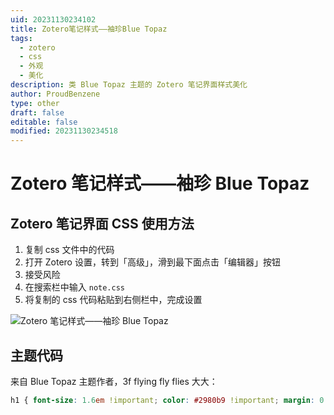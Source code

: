 ```yaml
---
uid: 20231130234102
title: Zotero笔记样式——袖珍Blue Topaz
tags:
  - zotero
  - css
  - 外观
  - 美化
description: 类 Blue Topaz 主题的 Zotero 笔记界面样式美化
author: ProudBenzene
type: other
draft: false
editable: false
modified: 20231130234518
---
```


# Zotero 笔记样式——袖珍 Blue Topaz

## Zotero 笔记界面 CSS 使用方法

1. 复制 css 文件中的代码
2. 打开 Zotero 设置，转到「高级」，滑到最下面点击「编辑器」按钮
3. 接受风险
4. 在搜索栏中输入 `note.css`
5. 将复制的 css 代码粘贴到右侧栏中，完成设置

![Zotero 笔记样式——袖珍 Blue Topaz](https://cdn.pkmer.cn/images/202311302343994.png!pkmer)

## 主题代码

来自 Blue Topaz 主题作者，3f flying fly flies 大大：

```css
h1 { font-size: 1.6em !important; color: #2980b9 !important; margin: 0.2em 0; padding: 0; } h2 { font-size: 1.4em !important; color: #0da5ad !important; margin: 0.2em 0; } h3 { font-size: 1.2em !important; color: #37a51b !important; margin: 1em 0; } h4, h5, h6 { font-size: 1em !important; margin: 1em 0 !important; } h4 { color: #c99811 !important; } h5 { color: #c0392b !important; } h6 { color: #9b59b6 !important; } body { background-color: #fefdf5; background-image: radial-gradient(#c7c7c749 10%, transparent 0); background-size: 22px 22px; background-position: 8px 8px; } body::before { content: ''; position: absolute; background-color: white; width: 100%; height: 5.2em; } blockquote { padding: 0.1em; border-left: 5px solid #5e81ac !important; background-color: #9191911c; border-radius: 5px; } table tbody>tr:nth-child(even) { background-color: #d9d9d91d} ul {     list-style-type: disc; /* 设置为默认的圆点类型 */ }  ul li {     color: red; /* 为无序列表的圆点设置红色 */ }  /* 避免列表内容被误设置为红色 */ ul li * {     color: black; /* 可以替换为其他默认颜色 */ } .primary-editor { background-color: #FCF6E5; }
```